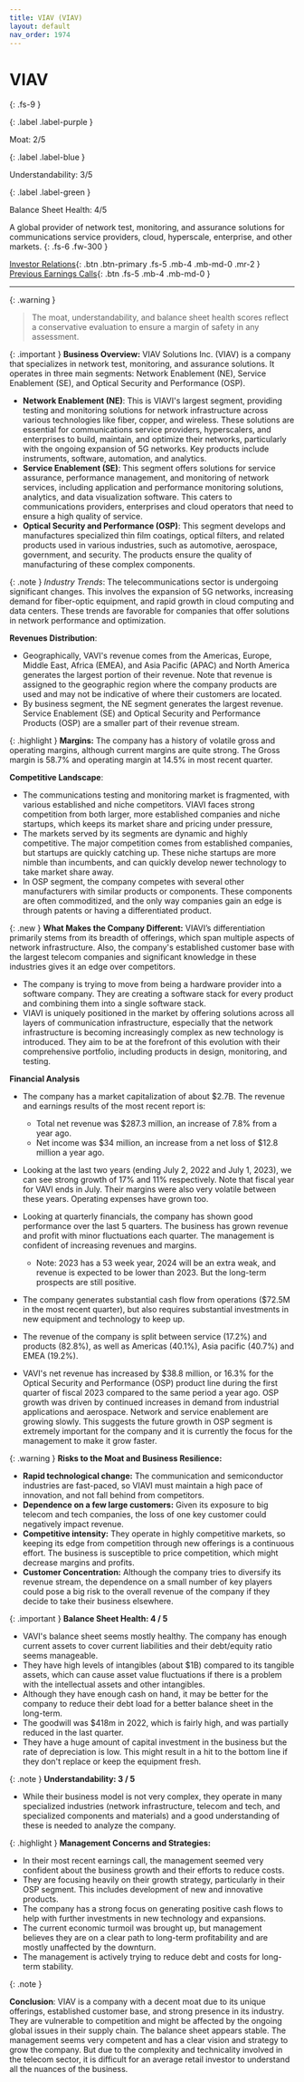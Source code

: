 ```yaml
---
title: VIAV (VIAV)
layout: default
nav_order: 1974
---
```


# VIAV
{: .fs-9 }

{: .label .label-purple }

Moat: 2/5

{: .label .label-blue }

Understandability: 3/5

{: .label .label-green }

Balance Sheet Health: 4/5

A global provider of network test, monitoring, and assurance solutions for communications service providers, cloud, hyperscale, enterprise, and other markets.
{: .fs-6 .fw-300 }

[Investor Relations](https://www.google.com/search?q=VIAV+investor+relations){: .btn .btn-primary .fs-5 .mb-4 .mb-md-0 .mr-2 }
[Previous Earnings Calls](https://discountingcashflows.com/company/VIAV/transcripts/){: .btn .fs-5 .mb-4 .mb-md-0 }

---

{: .warning }
>The moat, understandability, and balance sheet health scores reflect a conservative evaluation to ensure a margin of safety in any assessment.



{: .important }
**Business Overview:** VIAV Solutions Inc. (VIAV) is a company that specializes in network test, monitoring, and assurance solutions. It operates in three main segments: Network Enablement (NE), Service Enablement (SE), and Optical Security and Performance (OSP).

*   **Network Enablement (NE)**: This is VIAVI's largest segment, providing testing and monitoring solutions for network infrastructure across various technologies like fiber, copper, and wireless. These solutions are essential for communications service providers, hyperscalers, and enterprises to build, maintain, and optimize their networks, particularly with the ongoing expansion of 5G networks. Key products include instruments, software, automation, and analytics.
*   **Service Enablement (SE)**: This segment offers solutions for service assurance, performance management, and monitoring of network services, including application and performance monitoring solutions, analytics, and data visualization software. This caters to communications providers, enterprises and cloud operators that need to ensure a high quality of service.
*   **Optical Security and Performance (OSP)**: This segment develops and manufactures specialized thin film coatings, optical filters, and related products used in various industries, such as automotive, aerospace, government, and security. The products ensure the quality of manufacturing of these complex components.

{: .note }
*Industry Trends*: The telecommunications sector is undergoing significant changes. This involves the expansion of 5G networks, increasing demand for fiber-optic equipment, and rapid growth in cloud computing and data centers. These trends are favorable for companies that offer solutions in network performance and optimization.

**Revenues Distribution**: 
* Geographically, VAVI's revenue comes from the Americas, Europe, Middle East, Africa (EMEA), and Asia Pacific (APAC) and North America generates the largest portion of their revenue. Note that revenue is assigned to the geographic region where the company products are used and may not be indicative of where their customers are located. 
 * By business segment, the NE segment generates the largest revenue. Service Enablement (SE) and Optical Security and Performance Products (OSP) are a smaller part of their revenue stream.

{: .highlight }
**Margins:** The company has a history of volatile gross and operating margins, although current margins are quite strong. The Gross margin is 58.7% and operating margin at 14.5% in most recent quarter.

**Competitive Landscape**: 
*   The communications testing and monitoring market is fragmented, with various established and niche competitors.  VIAVI faces strong competition from both larger, more established companies and niche startups, which keeps its market share and pricing under pressure,
*   The markets served by its segments are dynamic and highly competitive. The major competition comes from established companies, but startups are quickly catching up. These niche startups are more nimble than incumbents, and can quickly develop newer technology to take market share away.
*    In OSP segment, the company competes with several other manufacturers with similar products or components. These components are often commoditized, and the only way companies gain an edge is through patents or having a differentiated product.  

{: .new }
**What Makes the Company Different:** VIAVI’s differentiation primarily stems from its breadth of offerings, which span multiple aspects of network infrastructure. Also, the company's established customer base with the largest telecom companies and significant knowledge in these industries gives it an edge over competitors.

 * The company is trying to move from being a hardware provider into a software company. They are creating a software stack for every product and combining them into a single software stack.
*   VIAVI is uniquely positioned in the market by offering solutions across all layers of communication infrastructure, especially that the network infrastructure is becoming increasingly complex as new technology is introduced. They aim to be at the forefront of this evolution with their comprehensive portfolio, including products in design, monitoring, and testing.

 **Financial Analysis**
* The company has a market capitalization of about $2.7B.  The revenue and earnings results of the most recent report is:
    * Total net revenue was $287.3 million, an increase of 7.8% from a year ago.
    * Net income was $34 million, an increase from a net loss of $12.8 million a year ago.

*  Looking at the last two years (ending July 2, 2022 and July 1, 2023), we can see strong growth of 17% and 11% respectively. Note that fiscal year for VAVI ends in July. Their margins were also very volatile between these years. Operating expenses have grown too.
*   Looking at quarterly financials, the company has shown good performance over the last 5 quarters. The business has grown revenue and profit with minor fluctuations each quarter. The management is confident of increasing revenues and margins.
    * Note: 2023 has a 53 week year, 2024 will be an extra weak, and revenue is expected to be lower than 2023. But the long-term prospects are still positive.
*   The company generates substantial cash flow from operations ($72.5M in the most recent quarter), but also requires substantial investments in new equipment and technology to keep up.
*   The revenue of the company is split between service (17.2%) and products (82.8%), as well as Americas (40.1%), Asia pacific (40.7%) and EMEA (19.2%).
*   VAVI's net revenue has increased by $38.8 million, or 16.3% for the Optical Security and Performance (OSP) product line during the first quarter of fiscal 2023 compared to the same period a year ago. OSP growth was driven by continued increases in demand from industrial applications and aerospace. Network and service enablement are growing slowly. This suggests the future growth in OSP segment is extremely important for the company and it is currently the focus for the management to make it grow faster.

{: .warning }
**Risks to the Moat and Business Resilience:**

*   **Rapid technological change:** The communication and semiconductor industries are fast-paced, so VIAVI must maintain a high pace of innovation, and not fall behind from competitors.
*   **Dependence on a few large customers:** Given its exposure to big telecom and tech companies, the loss of one key customer could negatively impact revenue.
*   **Competitive intensity:** They operate in highly competitive markets, so keeping its edge from competition through new offerings is a continuous effort. The business is susceptible to price competition, which might decrease margins and profits.
*   **Customer Concentration:** Although the company tries to diversify its revenue stream, the dependence on a small number of key players could pose a big risk to the overall revenue of the company if they decide to take their business elsewhere.

{: .important }
**Balance Sheet Health: 4 / 5**
*   VAVI's balance sheet seems mostly healthy. The company has enough current assets to cover current liabilities and their debt/equity ratio seems manageable.
*   They have high levels of intangibles (about $1B) compared to its tangible assets, which can cause asset value fluctuations if there is a problem with the intellectual assets and other intangibles.
*   Although they have enough cash on hand, it may be better for the company to reduce their debt load for a better balance sheet in the long-term.
*   The goodwill was $418m in 2022, which is fairly high, and was partially reduced in the last quarter.
*   They have a huge amount of capital investment in the business but the rate of depreciation is low. This might result in a hit to the bottom line if they don't replace or keep the equipment fresh.

{: .note }
**Understandability: 3 / 5**

*   While their business model is not very complex, they operate in many specialized industries (network infrastructure, telecom and tech, and specialized components and materials) and a good understanding of these is needed to analyze the company.

{: .highlight }
**Management Concerns and Strategies:**

*   In their most recent earnings call, the management seemed very confident about the business growth and their efforts to reduce costs.
*   They are focusing heavily on their growth strategy, particularly in their OSP segment. This includes development of new and innovative products.
*   The company has a strong focus on generating positive cash flows to help with further investments in new technology and expansions.
*   The current economic turmoil was brought up, but management believes they are on a clear path to long-term profitability and are mostly unaffected by the downturn.
*  The management is actively trying to reduce debt and costs for long-term stability.

{: .note }

**Conclusion**: VIAV is a company with a decent moat due to its unique offerings, established customer base, and strong presence in its industry. They are vulnerable to competition and might be affected by the ongoing global issues in their supply chain. The balance sheet appears stable. The management seems very competent and has a clear vision and strategy to grow the company. But due to the complexity and technicality involved in the telecom sector, it is difficult for an average retail investor to understand all the nuances of the business.
